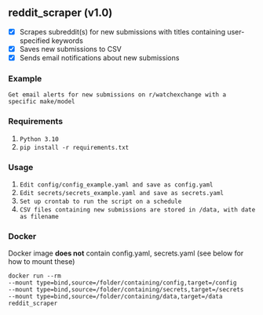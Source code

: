 ## reddit_scraper (v1.0)

- [X] Scrapes subreddit(s) for new submissions with titles containing user-specified keywords
- [X] Saves new submissions to CSV
- [X] Sends email notifications about new submissions

### Example
`Get email alerts for new submissions on r/watchexchange with a specific make/model`

### Requirements
1. `Python 3.10`
2. `pip install -r requirements.txt`

### Usage
1. `Edit config/config_example.yaml and save as config.yaml`
2. `Edit secrets/secrets_example.yaml and save as secrets.yaml`
3. `Set up crontab to run the script on a schedule`
4. `CSV files containing new submissions are stored in /data, with date as filename`

### Docker 
Docker image **does not** contain config.yaml, secrets.yaml (see below for how to mount these)

```
docker run --rm 
--mount type=bind,source=/folder/containing/config,target=/config 
--mount type=bind,source=/folder/containing/secrets,target=/secrets
--mount type=bind,source=/folder/containing/data,target=/data
reddit_scraper
```